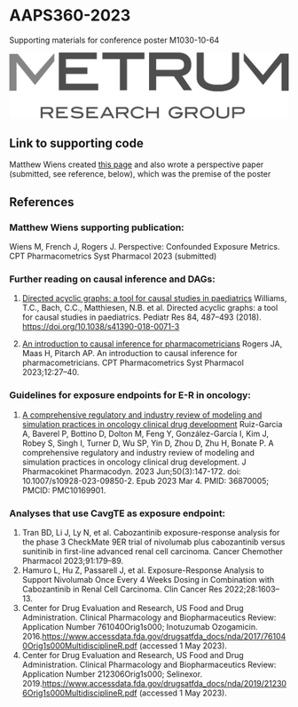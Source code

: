 # AAPS360-2023
Supporting materials for conference poster M1030-10-64


![./pics/metrum_new_logo greyscale.png](https://github.com/metrumresearchgroup/AAPS360-2023/blob/main/pics/metrum_new_logo%20greyscale.png)


## Link to supporting code 
Matthew Wiens created [this page](https://github.com/metrumresearchgroup/confounded-exposure-metrics) and also wrote a perspective paper (submitted, see reference, below), which was the premise of the poster

## References

### Matthew Wiens supporting publication: 
Wiens M, French J, Rogers J. Perspective: Confounded Exposure Metrics. CPT Pharmacometrics Syst Pharmacol 2023 (submitted)

### Further reading on causal inference and DAGs: 
1. [Directed acyclic graphs: a tool for causal studies in paediatrics](https://rdcu.be/dmIrW)
  Williams, T.C., Bach, C.C., Matthiesen, N.B. et al. Directed acyclic graphs: a tool for causal studies in paediatrics. Pediatr Res 84, 487–493 (2018). https://doi.org/10.1038/s41390-018-0071-3

2. [An introduction to causal inference for pharmacometricians](https://ascpt.onlinelibrary.wiley.com/doi/full/10.1002/psp4.12894)
  Rogers JA, Maas H, Pitarch AP. An introduction to causal inference for pharmacometricians. CPT Pharmacometrics Syst Pharmacol 2023;12:27–40.
  
### Guidelines for exposure endpoints for E-R in oncology: 
1. [A comprehensive regulatory and industry review of modeling and simulation practices in oncology clinical drug development](https://www.ncbi.nlm.nih.gov/pmc/articles/PMC10169901/) Ruiz-Garcia A, Baverel P, Bottino D, Dolton M, Feng Y, González-García I, Kim J, Robey S, Singh I, Turner D, Wu SP, Yin D, Zhou D, Zhu H, Bonate P. A comprehensive regulatory and industry review of modeling and simulation practices in oncology clinical drug development. J Pharmacokinet Pharmacodyn. 2023 Jun;50(3):147-172. doi: 10.1007/s10928-023-09850-2. Epub 2023 Mar 4. PMID: 36870005; PMCID: PMC10169901.


### Analyses that use CavgTE as exposure endpoint: 
1. Tran BD, Li J, Ly N, et al. Cabozantinib exposure-response analysis for the phase 3 CheckMate 9ER trial of nivolumab plus cabozantinib versus sunitinib in first-line advanced renal cell carcinoma. Cancer Chemother Pharmacol 2023;91:179–89.
2. Hamuro L, Hu Z, Passarell J, et al. Exposure-Response Analysis to Support Nivolumab Once Every 4 Weeks Dosing in Combination with Cabozantinib in Renal Cell Carcinoma. Clin Cancer Res 2022;28:1603–13.
3. Center for Drug Evaluation and Research, US Food and Drug Administration. Clinical Pharmacology and Biopharmaceutics Review: Application Number 761040Orig1s000; Inotuzumab Ozogamicin. 2016.https://www.accessdata.fda.gov/drugsatfda_docs/nda/2017/761040Orig1s000MultidisciplineR.pdf (accessed 1 May 2023).
4. Center for Drug Evaluation and Research, US Food and Drug Administration. Clinical Pharmacology and Biopharmaceutics Review: Application Number 212306Orig1s000; Selinexor. 2019.https://www.accessdata.fda.gov/drugsatfda_docs/nda/2019/212306Orig1s000MultidisciplineR.pdf (accessed 1 May 2023).
